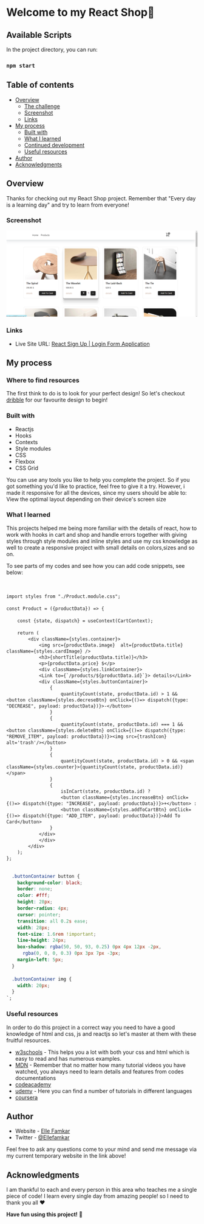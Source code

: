 # Welcome to my React Shop👋

## Available Scripts

In the project directory, you can run:
### `npm start`

## Table of contents

- [Overview](#overview)
  - [The challenge](#the-challenge)
  - [Screenshot](#screenshot)
  - [Links](#links)
- [My process](#my-process)
  - [Built with](#built-with)
  - [What I learned](#what-i-learned)
  - [Continued development](#continued-development)
  - [Useful resources](#useful-resources)
- [Author](#author)
- [Acknowledgments](#acknowledgments)

## Overview

Thanks for checking out my React Shop project.
Remember that "Every day is a learning day" and try to learn from everyone! 

 ### Screenshot 

![](./src/assets/images/Screenshot-shop-react.png)

### Links

- Live Site URL: [React Sign Up | Login Form Application](https://melodic-cactus-7d3a19.netlify.app/)

## My process

### Where to find resources

The first think to do is to look for your perfect design! So let's checkout [dribble](https://dribbble.com/) for our favourite design to begin!

### Built with

- Reactjs
- Hooks
- Contexts
- Style modules
- CSS
- Flexbox
- CSS Grid

You can use any tools you like to help you complete the project. So if you got something you'd like to practice, feel free to give it a try. However, i made it responsive for all the devices, since my users should be able to: View the optimal layout depending on their device's screen size

### What I learned

This projects helped me being more familiar with the details of react, how to work with hooks in cart and shop and handle errors together with giving styles through style modules and inline styles and use my css knowledge as well to create a responsive project with small details on colors,sizes and so on.

To see parts of my codes and see how you can add code snippets, see below:

``` JSX

     
import styles from "./Product.module.css";

const Product = ({productData}) => {

    const {state, dispatch} = useContext(CartContext);

    return (
        <div className={styles.container}>
            <img src={productData.image}  alt={productData.title} className={styles.cardImage} />
            <h3>{shortTitle(productData.title)}</h3>
            <p>{productData.price} $</p>
            <div className={styles.linkContainer}>
            <Link to={`/products/${productData.id}`}> details</Link>
            <div className={styles.buttonContainer}>
                {
                    quantityCount(state, productData.id) > 1 &&  <button className={styles.decreseBtn} onClick={()=> dispatch({type: "DECREASE", payload: productData})}>-</button>
                }
                {
                    quantityCount(state, productData.id) === 1 &&  <button className={styles.deleteBtn} onClick={()=> dispatch({type: "REMOVE_ITEM", payload: productData})}><img src={trashIcon} alt='trash'/></button>
                }
                {
                    quantityCount(state, productData.id) > 0 && <span className={styles.counter}>{quantityCount(state, productData.id)}</span>
                }
                {
                    isInCart(state, productData.id) ?
                    <button className={styles.increaseBtn} onClick={()=> dispatch({type: "INCREASE", payload: productData})}>+</button> :
                    <button className={styles.addToCartBtn} onClick={()=> dispatch({type: "ADD_ITEM", payload: productData})}>Add To Card</button>
                }
            </div>
            </div>
        </div>
    );
};

```
```css

  .buttonContainer button {
    background-color: black;
    border: none;
    color: #fff;
    height: 28px;
    border-radius: 4px;
    cursor: pointer;
    transition: all 0.2s ease;
    width: 28px;
    font-size: 1.6rem !important;
    line-height: 24px;
    box-shadow: rgba(50, 50, 93, 0.25) 0px 4px 12px -2px,
      rgba(0, 0, 0, 0.3) 0px 3px 7px -3px;
    margin-left: 5px;
  }
  
  .buttonContainer img {
    width: 20px;
  }
`;

```

### Useful resources

In order to do this project in a correct way you need to have a good knowledge of html and css, js and reactjs so let's master at them with these fruitful resources.

- [w3schools](https://www.w3schools.com/) - This helps you a lot with both your css and html which is easy to read and has numerous examples.
- [MDN](https://developer.mozilla.org/en-US/) - Remember that no matter how many tutorial videos you have watched, you always need to learn details and features from codes documentations
- [codeacademy](https://www.codecademy.com/)
- [udemy](https://www.udemy.com/) - Here you can find a number of tutorials in different languages
- [coursera](https://www.coursera.org/)

## Author

- Website - [Elle Famkar](https://bespoke-marigold-f2f8e3.netlify.app/)
- Twitter - [@Ellefamkar](https://www.twitter.com/ellefamkar)

Feel free to ask any questions come to your mind  and send me message via my current temporary website in the link above!

## Acknowledgments

I am thankful to each and every person in this area who teaches me a single piece of code! I learn every single day from amazing people! so I need to thank you all ❤

**Have fun using this project!** 🚀
